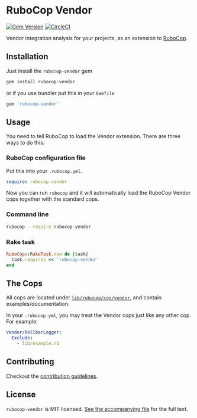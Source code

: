 # RuboCop Vendor

[![Gem Version](https://badge.fury.io/rb/rubocop-vendor.svg)](https://badge.fury.io/rb/rubocop-vendor)
[![CircleCI](https://circleci.com/gh/wealthsimple/rubocop-vendor.svg?style=svg)](https://circleci.com/gh/wealthsimple/rubocop-vendor)

Vendor integration analysis for your projects, as an extension to [RuboCop](https://github.com/rubocop-hq/rubocop).

## Installation

Just install the `rubocop-vendor` gem

```sh
gem install rubocop-vendor
```

or if you use bundler put this in your `Gemfile`

```ruby
gem 'rubocop-vendor'
```

## Usage

You need to tell RuboCop to load the Vendor extension. There are three
ways to do this:

### RuboCop configuration file

Put this into your `.rubocop.yml`.

```yaml
require: rubocop-vendor
```

Now you can run `rubocop` and it will automatically load the RuboCop Vendor
cops together with the standard cops.

### Command line

```sh
rubocop --require rubocop-vendor
```

### Rake task

```ruby
RuboCop::RakeTask.new do |task|
  task.requires << 'rubocop-vendor'
end
```

## The Cops

All cops are located under
[`lib/rubocop/cop/vendor`](lib/rubocop/cop/vendor), and contain
examples/documentation.

In your `.rubocop.yml`, you may treat the Vendor cops just like any other
cop. For example:

```yaml
Vendor/RollbarLogger:
  Exclude:
    - lib/example.rb
```

## Contributing

Checkout the [contribution guidelines](CONTRIBUTING.md).

## License

`rubocop-vendor` is MIT licensed. [See the accompanying file](LICENSE) for
the full text.
